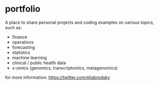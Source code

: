 # portfolio

A place to share personal projects and coding examples on various topics, such as:
- finance
- operations
- forecasting
- statistics
- machine learning
- clinical / public health data
- x-omics (genomics, transcriptomics, metagenomics)

for more information: https://twitter.com/eliabrodsky

